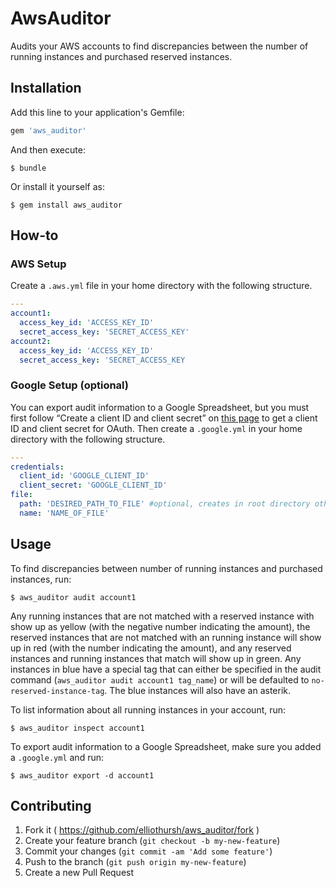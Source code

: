 # AwsAuditor

Audits your AWS accounts to find discrepancies between the number of running instances and purchased reserved instances.

## Installation

Add this line to your application's Gemfile:

```ruby
gem 'aws_auditor'
```

And then execute:

    $ bundle

Or install it yourself as:

    $ gem install aws_auditor

## How-to

### AWS Setup
Create a `.aws.yml` file in your home directory with the following structure.

```yaml
---
account1:
  access_key_id: 'ACCESS_KEY_ID'
  secret_access_key: 'SECRET_ACCESS_KEY'
account2:
  access_key_id: 'ACCESS_KEY_ID'
  secret_access_key: 'SECRET_ACCESS_KEY
```

### Google Setup (optional)
You can export audit information to a Google Spreadsheet, but you must first follow “Create a client ID and client secret” on [this page](https://developers.google.com/drive/web/auth/web-server) to get a client ID and client secret for OAuth. Then create a `.google.yml` in your home directory with the following structure.

```yaml
---
credentials:
  client_id: 'GOOGLE_CLIENT_ID'
  client_secret: 'GOOGLE_CLIENT_ID'
file:
  path: 'DESIRED_PATH_TO_FILE' #optional, creates in root directory otherwise
  name: 'NAME_OF_FILE'
```
 
## Usage

To find discrepancies between number of running instances and purchased instances, run:

    $ aws_auditor audit account1

Any running instances that are not matched with a reserved instance with show up as yellow (with the negative number indicating the amount), the reserved instances that are not matched with an running instance will show up in red (with the number indicating the amount), and any reserved instances and running instances that match will show up in green. Any instances in blue have a special tag that can either be specified in the audit command (`aws_auditor audit account1 tag_name`) or will be defaulted to `no-reserved-instance-tag`. The blue instances will also have an asterik.

To list information about all running instances in your account, run:

    $ aws_auditor inspect account1

To export audit information to a Google Spreadsheet, make sure you added a `.google.yml` and run:

    $ aws_auditor export -d account1
    
## Contributing

1. Fork it ( https://github.com/elliothursh/aws_auditor/fork )
2. Create your feature branch (`git checkout -b my-new-feature`)
3. Commit your changes (`git commit -am 'Add some feature'`)
4. Push to the branch (`git push origin my-new-feature`)
5. Create a new Pull Request
